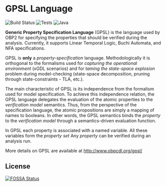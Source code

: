 # GPSL Language

![Build Status](https://github.com/plug-obp/gpsl-java/actions/workflows/build-and-publish.yml/badge.svg)
![Tests](https://img.shields.io/badge/tests-247%20passing-success)
![Java](https://img.shields.io/badge/java-23-blue)


**Generic Property Specification Language** (GPSL) is the language used by OBP2 for specifying the properties that should be verified during the analysis. Currently, it supports Linear Temporal Logic, Buchi Automata, and NFA specifications.

GPSL is **only** a *property-specification* language. Methodologically it is orthogonal to the formalisms used for *capturing the operational environment* (xGDL scenarios) and for *taming the state-space explosion* problem during model-checking (state-space decomposition, pruning through state-constraints - TLA, etc.).

The main characteristic of GPSL is its independence from the formalism used for model specification. To achieve this independence relation, the GPSL language delegates the evaluation of the atomic properties to the *verification model* semantics. Thus, from the perspective of the specification language, the atomic propositions are simply a mapping of names to booleans. In other words, the GPSL semantics binds the *property* to the *verification model* through a semantics-driven evaluation function.

In GPSL each property is associated with a named variable. All these variables form the *property set*
Any *property* can be verified during an analysis run.

More details on GPSL are available at <http://www.obpcdl.org/gpsl/>

## License
[![FOSSA Status](https://app.fossa.com/api/projects/git%2Bgithub.com%2Fplug-obp%2Fgpsl-java.svg?type=large&issueType=license)](https://app.fossa.com/projects/git%2Bgithub.com%2Fplug-obp%2Fgpsl-java?ref=badge_large&issueType=license)